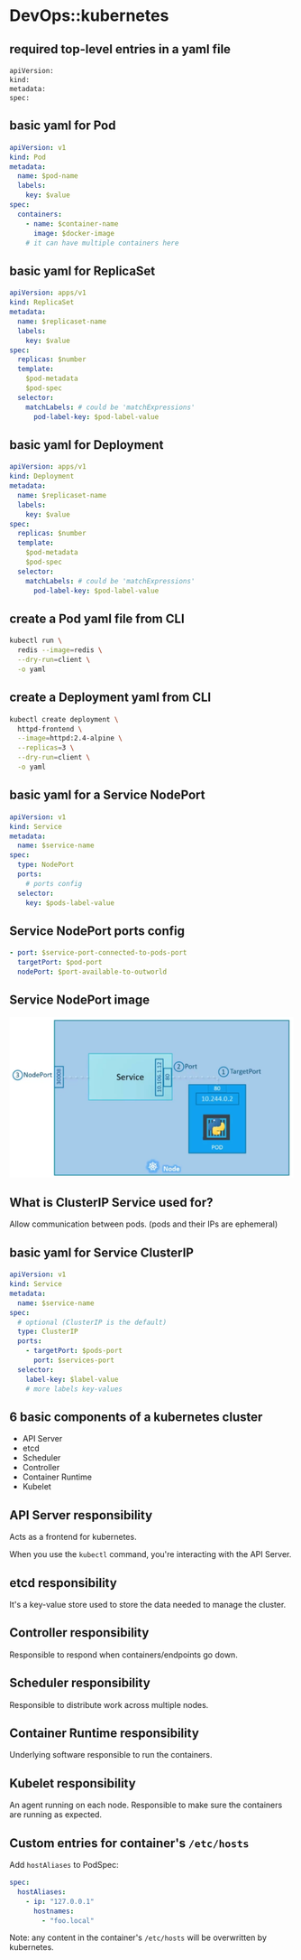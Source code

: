 # DevOps::kubernetes

## required top-level entries in a yaml file

```
apiVersion: 
kind: 
metadata: 
spec: 
```


## basic yaml for Pod

```yaml
apiVersion: v1
kind: Pod
metadata:
  name: $pod-name
  labels:
    key: $value
spec:
  containers:
    - name: $container-name
      image: $docker-image
    # it can have multiple containers here
```



## basic yaml for ReplicaSet

```yaml
apiVersion: apps/v1
kind: ReplicaSet
metadata:
  name: $replicaset-name
  labels:
    key: $value
spec:
  replicas: $number
  template:
    $pod-metadata
    $pod-spec
  selector:
    matchLabels: # could be 'matchExpressions'
      pod-label-key: $pod-label-value
```



## basic yaml for Deployment

```yaml
apiVersion: apps/v1
kind: Deployment
metadata:
  name: $replicaset-name
  labels:
    key: $value
spec:
  replicas: $number
  template:
    $pod-metadata
    $pod-spec
  selector:
    matchLabels: # could be 'matchExpressions'
      pod-label-key: $pod-label-value
```


## create a Pod yaml file from CLI

```sh
kubectl run \
  redis --image=redis \
  --dry-run=client \
  -o yaml
```


## create a Deployment yaml from CLI

```sh
kubectl create deployment \
  httpd-frontend \
  --image=httpd:2.4-alpine \
  --replicas=3 \
  --dry-run=client \
  -o yaml
```


## basic yaml for a Service NodePort 

```yaml
apiVersion: v1
kind: Service
metadata:
  name: $service-name
spec:
  type: NodePort
  ports:
    # ports config
  selector:
    key: $pods-label-value
```

## Service NodePort ports config

```yaml
- port: $service-port-connected-to-pods-port
  targetPort: $pod-port
  nodePort: $port-available-to-outworld
```


## Service NodePort image

![](img/Service-NodePort.png)


## What is ClusterIP Service used for?

Allow communication between pods.
(pods and their IPs are ephemeral)


## basic yaml for Service ClusterIP

```yaml
apiVersion: v1
kind: Service
metadata:
  name: $service-name
spec:
  # optional (ClusterIP is the default)
  type: ClusterIP 
  ports:
    - targetPort: $pods-port
      port: $services-port
  selector:
    label-key: $label-value
    # more labels key-values
```

## 6 basic components of a kubernetes cluster

- API Server
- etcd
- Scheduler
- Controller
- Container Runtime
- Kubelet

## API Server responsibility

Acts as a frontend for kubernetes.

When you use the `kubectl` command, you're interacting with the API Server.

## etcd responsibility

It's a key-value store used to store the data needed to manage the cluster.


## Controller responsibility

Responsible to respond when containers/endpoints go down.

## Scheduler responsibility

Responsible to distribute work across multiple nodes.


## Container Runtime responsibility

Underlying software responsible to run the containers.


## Kubelet responsibility

An agent running on each node. Responsible to make sure the containers are running as expected.

## Custom entries for container's `/etc/hosts` 

Add `hostAliases` to PodSpec:
```yaml
spec:
  hostAliases:
    - ip: "127.0.0.1"
      hostnames:
        - "foo.local"
```

Note: any content in the container's `/etc/hosts` will be overwritten by kubernetes.